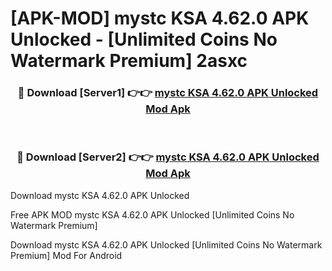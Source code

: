 # [APK-MOD] mystc KSA 4.62.0 APK Unlocked - [Unlimited Coins No Watermark Premium] 2asxc



<div align="center">
<h3>🔴 Download [Server1] 👉👉 <a href="https://momento.my/?title=mystc_KSA_4.62.0_APK_Unlocked">mystc KSA 4.62.0 APK Unlocked Mod Apk</a></h3><br>

<h3>🔴 Download [Server2] 👉👉 <a href="https://momento.my/?title=mystc_KSA_4.62.0_APK_Unlocked">mystc KSA 4.62.0 APK Unlocked Mod Apk</a></h3>
</div>



Download mystc KSA 4.62.0 APK Unlocked 

Free APK MOD mystc KSA 4.62.0 APK Unlocked [Unlimited Coins No Watermark Premium]

Download mystc KSA 4.62.0 APK Unlocked [Unlimited Coins No Watermark Premium] Mod For Android
